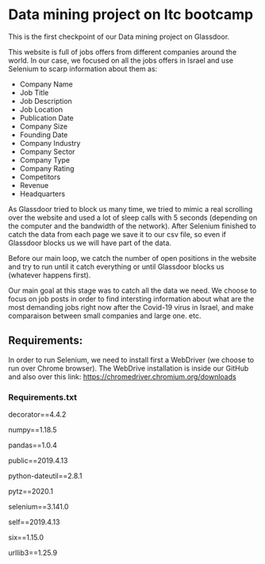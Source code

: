 # Data mining project on Itc bootcamp

This is the first checkpoint of our Data mining project on Glassdoor. 

This website is full of jobs offers from different companies around the world.
In our case, we focused on all the jobs offers in Israel and use Selenium to scarp information about them as:
- Company Name
- Job Title
- Job Description
- Job Location
- Publication Date
- Company Size
- Founding Date
- Company Industry
- Company Sector
- Company Type
- Company Rating
- Competitors
- Revenue
- Headquarters

As Glassdoor tried to block us many time, we tried to mimic a real scrolling over the website and used a lot of sleep calls with 5 seconds (depending on the computer and the bandwidth of the network).
After Selenium finished to catch the data from each page we save it to our csv file, so even if Glassdoor blocks us we will have part of the data.

Before our main loop, we catch the number of open positions in the website and try to run until it catch everything or until Glassdoor blocks us (whatever happens first).

Our main goal at this stage was to catch all the data we need. 
We choose to focus on job posts in order to find intersting information about what are the most demanding jobs right now after the Covid-19 virus in Israel, and make comparaison between small companies and large one. etc.

## Requirements:

In order to run Selenium, we need to install first a WebDriver (we choose to run over Chrome browser).
The WebDrive installation is inside our GitHub and also over this link:
https://chromedriver.chromium.org/downloads

### Requirements.txt
decorator==4.4.2

numpy==1.18.5

pandas==1.0.4

public==2019.4.13

python-dateutil==2.8.1

pytz==2020.1

selenium==3.141.0

self==2019.4.13

six==1.15.0

urllib3==1.25.9
